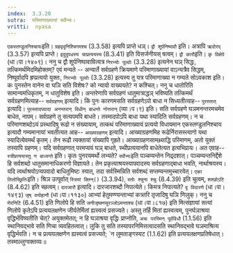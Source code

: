 ```yaml
---
index:  3.3.20
sutra:  परिमाणाख्यायां सर्वेभ्यः।
vritti:  nyasa
---
```


`एकस्तण्डुलनिश्चायः`इति। `ग्रहवृदृनिश्चिगमश्च` (3.3.58) इत्यपि प्राप्ते धञ्। `द्वौ शूर्पनिष्पावौ` इति। अत्रापि `ऋदोरप्` (3.3.57) इत्यपि प्राप्ते। `इदुदुपधस्य चाप्रत्ययस्य` (8.3.41) इति विसर्जनीयस् षत्वम्। `द्वौ कारौ`इति। `कृ विक्षेपे` (धा।पा।१४०९)। ननु च द्वौ शूर्पनिष्पावावित्यत्र `निरभ्योः पूल्वोः` (3.3.28) इत्यनेन घञ् सिद्धः, तत्किमर्थमिदमिहोक्तम्? एवं मन्यते -- अन्यार्ते सर्वग्रहणे क्रियमाणे परिमाणाख्यायां वाऽन्यत्रैव सिद्धम्, निष्पूर्वादपि ह्रप्प्रत्ययो युक्तः, `निरभ्योः पूल्वोः` (3.3.28) इत्यस्य तु यत्र परिमाणाख्या न गम्यते सोऽवकाश इति। कः पुनस्तेन वानेन वा घञि सति विशेषः? को न्यायो वाख्ययते? न कश्चित्। ननु च धातोरिति सामान्यमधिकृतम्, न धातुविशेष इति। अन्तरेणापि सर्वग्रहणं धातुमात्राद्धञ् भविष्यति तत्किमर्थं सर्वग्रहणमित्याह-- `सर्वग्रहणम्` इत्यादि। किं पुनः कारणमसति सर्वग्रहणेऽपो बाधा न सिध्यतीत्याह-- `पुरस्तात्` इत्यादि। `पुरस्तादपवादा अनन्तरान् विधीन् बाधन्ते नोत्तरान्` (व्या।प।९) इति। सति सर्वग्रहणे घञमनन्तरमचमेव बाधेत, नापम्। सर्वग्रहणे तु सत्यपमपि बाधते। तस्मादपोऽपि बाधा यथा स्यादिति सर्वग्रहणम्।
न च परिमाणशब्दोऽयं प्रस्थादिषु रूढो न संख्यायाम्, तत्कथं परिमाणाख्यायं प्रत्ययो विधायमान एकस्तण्डुलनिश्चाय इत्यादौ गम्यमानायां भवतीत्यत आह-- `आख्याग्रहणम्` इत्यादि। आख्याग्रहणमिह रूढेर्निरासस्त्यागो यथा स्यादित्येवमर्थं कृतम्। तेन रूढौ त्यक्तायां संख्यापि गृह्रते। आख्याग्रहणसामथ्र्याद्धि परिमाणम्, अतो युक्तं तस्यापि ग्रहणम्। यदि सर्वग्रहणात् परमप्ययं घञ् बाधते, स्थीप्रत्ययानपि बाधेतेत्यत इत्यभिप्रायः। अत एवाह--`स्त्रीप्रत्ययास्तु न बाध्यन्ते` इति। कृतः पुनरयमर्थो लभ्यते? `सर्वेभ्यः`इति पञ्चम्यन्तेन निद्र्दशात्। पञ्चम्यन्तनिर्द्देशे हि सर्वशब्दो धातुसमानाधिकरणो विज्ञायते। तेन प्रकृत्याश्रयस्यापवादस्य सर्वग्रहणाद्बाधा भवति, नार्थाश्रयस्य। यदि त्वर्थाश्रयोऽप्यपवादो बाधितुमिष्टः स्यात्, तदा सर्वस्मिन्निति सर्वशब्दं सप्तम्यन्तमुच्चारयेत्। `एका तिलोच्छ्रितिः`इति। श्रिञ उत्पूर्वात् `स्त्रियां क्तिन्()` (3.3.94), `स्तोः श्चुना श्चुः` (8.4.39) इति चुत्वम्, `शश्छोऽटि` (8.4.62) इति च्छत्वम्। 
`दारजारौ` इत्यादि। दारजारशब्दौ निपात्येते। किमत्र निपात्यते? `दृ विदारणे` (धा।पा।१४९३) `जृष् वयोहानौ` (धा।पा।११३०) आभ्यां हेतुमण्ण्यन्ताभ्यां कत्र्तरि तृजादिषु घञि णिलुक्। ननु च `णेरनिटि` (6.4.51) इति णिलोपे हि सति `जनीजृष्क्नसुरञ्जोऽमन्ताश्च` (धा।पा।८१७) इति मित्संज्ञायां सत्यां णिलोपे कृतेऽपि प्रत्ययलक्षणेन जीर्यतेर्मितां ह्यस्वत्वं प्रसज्यते। अस्तु तर्हि मितां ह्यस्वत्वम्, पुनर्घञाश्रया वृद्धिर्भविष्यतीति चेत्? अयुक्तमेतत्; न हि घञाश्रया वृद्धिः प्राप्नोति, `अचः परस्मिन् पूर्वविधौ` (1.1.56) इति स्थानिवद्भावे सति णिचा व्यवहितत्वात्। लुकि तु सति तस्यापरनिमित्तत्वादसति स्थानिवद्भावे घञमाश्रित्य वृद्धिर्भवति। न च प्रत्ययलक्षणेन ह्यस्वत्वं प्रसज्यते; `न लुमताङ्गस्यट (1.1.62) इति प्रत्ययलक्षणप्रतिषेधात्। तस्माल्लुग्वक्तव्यः॥
